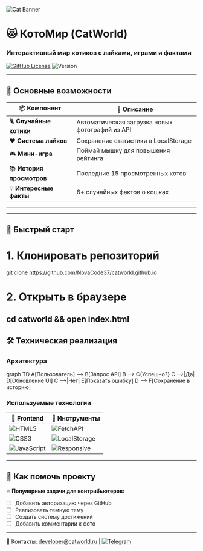 

  ![Cat Banner](https://cdn-icons-png.flaticon.com/512/1818/1818401.png)
  
  # 😻 КотоМир (CatWorld)
  ### Интерактивный мир котиков с лайками, играми и фактами
  
  [![GitHub License](https://img.shields.io/badge/License-MIT-blue.svg)](https://github.com/yourusername/catworld/blob/main/LICENSE)
  ![Version](https://img.shields.io/badge/version-1.0.0-green)



---

## 🌟 Основные возможности




📦 **Компонент**         | 🎯 **Описание**
------------------------|------------------
🐈 **Случайные котики** | Автоматическая загрузка новых фотографий из API
❤️ **Система лайков**   | Сохранение статистики в LocalStorage
🎮 **Мини-игра**         | Поймай мышку для повышения рейтинга
📚 **История просмотров**| Последние 15 просмотренных котов
💡 **Интересные факты**  | 6+ случайных фактов о кошках




---

---

## 🚀 Быстрый старт

# 1. Клонировать репозиторий
git clone https://github.com/NovaCode37/catworld.github.io

# 2. Открыть в браузере
cd catworld && open index.html
---

## 🛠 Техническая реализация

### Архитектура
graph TD
  A[Пользователь] --> B[Запрос API]
  B --> C{Успешно?}
  C -->|Да| D[Обновление UI]
  C -->|Нет| E[Показать ошибку]
  D --> F[Сохранение в историю]

### Используемые технологии
🔷 **Frontend**        | 🔧 **Инструменты**
-----------------------|-------------------
![HTML5](https://img.shields.io/badge/-HTML5-E34F26?logo=html5&logoColor=white) | ![FetchAPI](https://img.shields.io/badge/Fetch-API-blue)
![CSS3](https://img.shields.io/badge/-CSS3-1572B6?logo=css3&logoColor=white) | ![LocalStorage](https://img.shields.io/badge/LocalStorage-✔-green)
![JavaScript](https://img.shields.io/badge/-JavaScript-F7DF1E?logo=javascript&logoColor=black) | ![Responsive](https://img.shields.io/badge/Adaptive-UI-orange)

---

## 🤝 Как помочь проекту

🔥 **Популярные задачи для контрибьютеров:**
- [ ] Добавить авторизацию через GitHub
- [ ] Реализовать темную тему
- [ ] Создать систему достижений
- [ ] Добавить комментарии к фото

---



  📧 Контакты: developer@catworld.ru | 
  [![Telegram](https://img.shields.io/badge/-Telegram-26A5E4?logo=telegram)](https://t.me/catworld_support)
